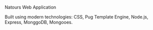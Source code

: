 Natours Web Application

Built using modern technologies: CSS, Pug Template Engine, Node.js, Express, MonggoDB, Mongooes.
